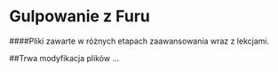 # Gulpowanie z Furu
####Pliki zawarte w różnych etapach zaawansowania wraz z lekcjami.

##Trwa modyfikacja plików ...
